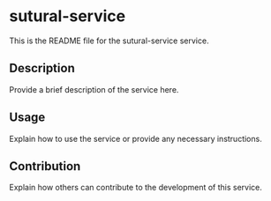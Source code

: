 # sutural-service

This is the README file for the sutural-service service.

## Description

Provide a brief description of the service here.

## Usage

Explain how to use the service or provide any necessary instructions.

## Contribution

Explain how others can contribute to the development of this service.